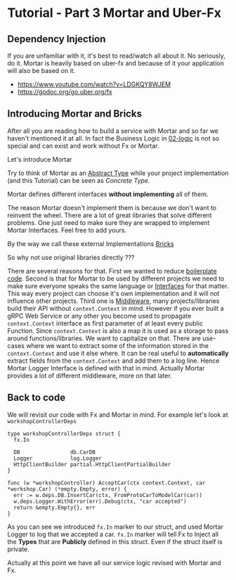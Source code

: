 # Tutorial - Part 3 Mortar and Uber-Fx

## Dependency Injection

If you are unfamiliar with it, it's best to read/watch all about it. No seriously, do it.
Mortar is heavily based on uber-fx and because of it your application will also be based on it.

- <https://www.youtube.com/watch?v=LDGKQY8WJEM>
- <https://godoc.org/go.uber.org/fx>

## Introducing Mortar and Bricks

After all you are reading how to build a service with Mortar and so far we haven't mentioned it at all. In fact the Business Logic in [02-logic](../02-logic/README.md) is not so special and can exist and work without Fx or Mortar.

Let's introduce Mortar

Try to think of Mortar as an [Abstract Type](https://en.wikipedia.org/wiki/Abstract_type) while your project implementation (and this Tutorial) can be seen as *Concrete Type*.

Mortar defines different interfaces **without implementing** all of them.

The reason Mortar doesn't implement them is because we don't want to reinvent the wheel. There are a lot of great libraries that solve different problems. One just need to make sure they are wrapped to implement Mortar Interfaces. Feel free to add yours.

By the way we call these external Implementations [Bricks](https://github.com/go-masonry/mortar/wiki/bricks.md)

So why not use original libraries directly ???

There are several reasons for that. First we wanted to reduce [boilerplate code](https://en.wikipedia.org/wiki/Boilerplate_code).
Second is that for Mortar to be used by different projects we need to make sure everyone speaks the same language or [Interfaces](https://github.com/go-masonry/mortar/tree/master/interfaces) for that matter.
This way every project can choose it's own implementation and it will not influence other projects.
Third one is [Middleware](https://github.com/go-masonry/mortar/blob/master/wiki/middleware.md), many projects/libraries build their API without `context.Context` in mind.
However if you ever built a gRPC Web Service or any other you become used to propagate `context.Context` interface as first parameter of at least every public Function.
Since `context.Context` is also a map it is used as a storage to pass around functions/libraries.
We want to capitalize on that. There are use-cases where we want to extract some of the information stored in the `context.Context` and use it else where.
It can be real useful to **automatically** extract fields from the `context.Context` and add them to a log line. Hence Mortar Logger Interface is defined with that in mind. Actually Mortar provides a lot of different middleware, more on that later.

## Back to code

We will revisit our code with Fx and Mortar in mind.
For example let's look at `workshopControllerDeps`

```golang
type workshopControllerDeps struct {
  fx.In

  DB                db.CarDB
  Logger            log.Logger
  HttpClientBuilder partial.HttpClientPartialBuilder
}

func (w *workshopController) AcceptCar(ctx context.Context, car *workshop.Car) (*empty.Empty, error) {
  err := w.deps.DB.InsertCar(ctx, FromProtoCarToModelCar(car))
  w.deps.Logger.WithError(err).Debug(ctx, "car accepted")
  return &empty.Empty{}, err
}
```

As you can see we introduced `fx.In` marker to our struct, and used Mortar Logger to log that we accepted a car.
`fx.In` marker will tell Fx to Inject all the **Types** that are **Publicly** defined in this struct.
Even if the struct itself is private.

Actually at this point we have all our service logic revised with Mortar and Fx.
